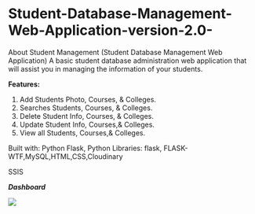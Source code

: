 # Student-Database-Management-Web-Application-version-2.0-


About Student Management
(Student Database Management Web Application)
A basic student database administration web application that will assist you in managing the information of your students.

**Features:** 
1. Add Students Photo, Courses, & Colleges. 
2. Searches Students, Courses, & Colleges.
3. Delete Student Info, Courses, & Colleges.
4. Update Student Info, Courses,& Colleges. 
5. View all Students, Courses,& Colleges.

Built with: Python Flask, Python Libraries: flask, FLASK-WTF,MySQL,HTML,CSS,Cloudinary

SSIS

***Dashboard***
<div class="carousel-item">
						<img src="{{url_for('static', filename = 'dashboard.png')}}">
					</div>

